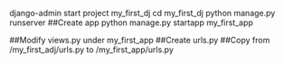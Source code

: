 django-admin start project my_first_dj
cd my_first_dj
python manage.py runserver
##Create app
python manage.py startapp my_first_app

##Modify views.py under my_first_app
##Create urls.py
##Copy from /my_first_adj/urls.py to /my_first_app/urls.py
